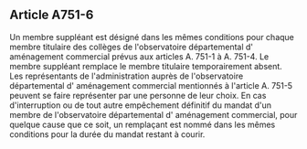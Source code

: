 Article A751-6
----
Un membre suppléant est désigné dans les mêmes conditions pour chaque membre
titulaire des collèges de l'observatoire départemental d' aménagement commercial
prévus aux articles A. 751-1 à A. 751-4. Le membre suppléant remplace le membre
titulaire temporairement absent. Les représentants de l'administration auprès de
l'observatoire départemental d' aménagement commercial mentionnés à l'article A.
751-5 peuvent se faire représenter par une personne de leur choix. En cas
d'interruption ou de tout autre empêchement définitif du mandat d'un membre de
l'observatoire départemental d' aménagement commercial, pour quelque cause que
ce soit, un remplaçant est nommé dans les mêmes conditions pour la durée du
mandat restant à courir.
